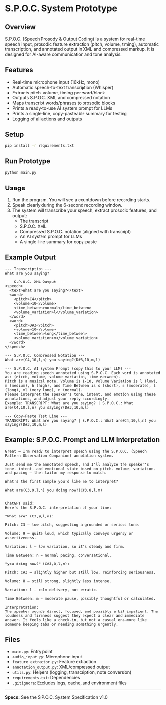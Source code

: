 # S.P.O.C. System Prototype

## Overview
S.P.O.C. (Speech Prosody & Output Coding) is a system for real-time speech input, prosodic feature extraction (pitch, volume, timing), automatic transcription, and annotated output in XML and compressed markup. It is designed for AI-aware communication and tone analysis.

## Features
- Real-time microphone input (16kHz, mono)
- Automatic speech-to-text transcription (Whisper)
- Extracts pitch, volume, timing per word/block
- Outputs S.P.O.C. XML and compressed notation
- Maps transcript words/phrases to prosodic blocks
- Prints a ready-to-use AI system prompt for LLMs
- Prints a single-line, copy-pasteable summary for testing
- Logging of all actions and outputs

## Setup
```bash
pip install -r requirements.txt
```

## Run Prototype
```bash
python main.py
```

## Usage
1. Run the program. You will see a countdown before recording starts.
2. Speak clearly during the 6-second recording window.
3. The system will transcribe your speech, extract prosodic features, and output:
   - The transcript
   - S.P.O.C. XML
   - Compressed S.P.O.C. notation (aligned with transcript)
   - An AI system prompt for LLMs
   - A single-line summary for copy-paste

## Example Output
```
--- Transcription ---
What are you saying?

--- S.P.O.C. XML Output ---
<speech>
  <text>What are you saying?</text>
  <word>
    <pitch>C4</pitch>
    <volume>10</volume>
    <time_between>normal</time_between>
    <volume_variation>l</volume_variation>
  </word>
  <word>
    <pitch>D#3</pitch>
    <volume>10</volume>
    <time_between>long</time_between>
    <volume_variation>m</volume_variation>
  </word>
</speech>

--- S.P.O.C. Compressed Notation ---
What are(C4,10,l,n) you saying?(D#3,10,m,l)

--- S.P.O.C. AI System Prompt (copy this to your LLM) ---
You are reading speech annotated using S.P.O.C. Each word is annotated as: (Pitch, Volume, Volume Variation, Time Between).
Pitch is a musical note, Volume is 1-10, Volume Variation is l (low), m (medium), h (high), and Time Between is s (short), m (moderate), l (long), vl (very long), n (normal).
Please interpret the speaker's tone, intent, and emotion using these annotations, and adjust your reply accordingly.
Example: TRANSCRIPT: What are you saying? | S.P.O.C.: What are(C4,10,l,n) you saying?(D#3,10,m,l)

--- Copy-Paste Test Line ---
TRANSCRIPT: What are you saying? | S.P.O.C.: What are(C4,10,l,n) you saying?(D#3,10,m,l)
```

## Example: S.P.O.C. Prompt and LLM Interpretation
```
Great — I'm ready to interpret speech using the S.P.O.C. (Speech Pattern Observation Companion) annotation system.

Just send me the annotated speech, and I'll analyze the speaker's tone, intent, and emotional state based on pitch, volume, variation, and pacing — then tailor my response to match.

What's the first sample you'd like me to interpret?

What are(C3,9,l,n) you doing now?(C#3,8,l,m)


ChatGPT said:
Here's the S.P.O.C. interpretation of your line:

"What are" (C3,9,l,n):

Pitch: C3 — low pitch, suggesting a grounded or serious tone.

Volume: 9 — quite loud, which typically conveys urgency or assertiveness.

Variation: l — low variation, so it's steady and firm.

Time Between: n — normal pacing, conversational.

"you doing now?" (C#3,8,l,m):

Pitch: C#3 — slightly higher but still low, reinforcing seriousness.

Volume: 8 — still strong, slightly less intense.

Variation: l — calm delivery, not erratic.

Time Between: m — moderate pause, possibly thoughtful or calculated.

Interpretation:
The speaker sounds direct, focused, and possibly a bit impatient. The loudness and firmness suggest they expect a clear and immediate answer. It feels like a check-in, but not a casual one—more like someone keeping tabs or needing something urgently.
```

## Files
- `main.py`: Entry point
- `audio_input.py`: Microphone input
- `feature_extractor.py`: Feature extraction
- `annotation_output.py`: XML/compressed output
- `utils.py`: Helpers (logging, transcription, note conversion)
- `requirements.txt`: Dependencies
- `.gitignore`: Excludes logs, cache, and environment files

---

**Specs:** See the S.P.O.C. System Specification v1.0 